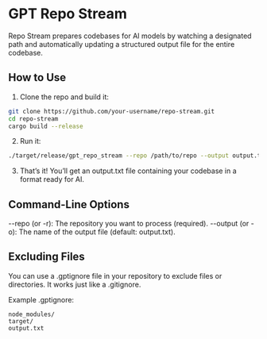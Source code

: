 # GPT Repo Stream

Repo Stream prepares codebases for AI models by watching a designated path and automatically updating a structured output file for the entire codebase.

## How to Use
1. Clone the repo and build it:
```bash
git clone https://github.com/your-username/repo-stream.git
cd repo-stream
cargo build --release
```

2. Run it:
```bash
./target/release/gpt_repo_stream --repo /path/to/repo --output output.txt
```

3. That’s it! You’ll get an output.txt file containing your codebase in a format ready for AI.

## Command-Line Options
--repo (or -r): The repository you want to process (required).
--output (or -o): The name of the output file (default: output.txt).

## Excluding Files
You can use a .gptignore file in your repository to exclude files or directories. It works just like a .gitignore.

Example .gptignore:
```
node_modules/
target/
output.txt
```